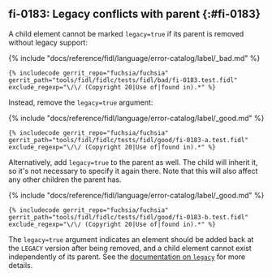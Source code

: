 ## fi-0183: Legacy conflicts with parent {:#fi-0183}

A child element cannot be marked `legacy=true` if its parent is removed without
legacy support:

{% include "docs/reference/fidl/language/error-catalog/label/_bad.md" %}

```fidl
{% includecode gerrit_repo="fuchsia/fuchsia" gerrit_path="tools/fidl/fidlc/tests/fidl/bad/fi-0183.test.fidl" exclude_regexp="\/\/ (Copyright 20|Use of|found in).*" %}
```

Instead, remove the `legacy=true` argument:

{% include "docs/reference/fidl/language/error-catalog/label/_good.md" %}

```fidl
{% includecode gerrit_repo="fuchsia/fuchsia" gerrit_path="tools/fidl/fidlc/tests/fidl/good/fi-0183-a.test.fidl" exclude_regexp="\/\/ (Copyright 20|Use of|found in).*" %}
```

Alternatively, add `legacy=true` to the parent as well. The child will inherit
it, so it's not necessary to specify it again there. Note that this will also
affect any other children the parent has.

{% include "docs/reference/fidl/language/error-catalog/label/_good.md" %}

```fidl
{% includecode gerrit_repo="fuchsia/fuchsia" gerrit_path="tools/fidl/fidlc/tests/fidl/good/fi-0183-b.test.fidl" exclude_regexp="\/\/ (Copyright 20|Use of|found in).*" %}
```

The `legacy=true` argument indicates an element should be added back at the
`LEGACY` version after being removed, and a child element cannot exist
independently of its parent. See the [documentation on `legacy`][legacy] for
more details.

[legacy]: /reference/fidl/language/versioning.md#legacy
